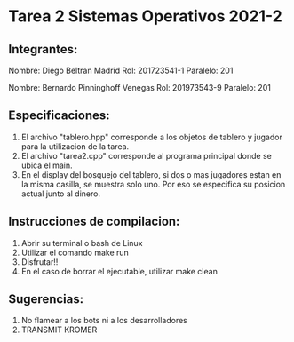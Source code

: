 # Tarea 2 Sistemas Operativos 2021-2

## Integrantes:

Nombre: Diego Beltran Madrid
Rol: 201723541-1
Paralelo: 201

Nombre: Bernardo Pinninghoff Venegas
Rol: 201973543-9
Paralelo: 201

## Especificaciones:

1. El archivo "tablero.hpp" corresponde a los objetos de tablero y jugador para la utilizacion de la tarea.
2. El archivo "tarea2.cpp" corresponde al programa principal donde se ubica el main.
3. En el display del bosquejo del tablero, si dos o mas jugadores estan en la misma casilla, se muestra solo uno. Por eso se especifica su posicion actual junto al dinero.

## Instrucciones de compilacion:

1. Abrir su terminal o bash de Linux
2. Utilizar el comando make run
3. Disfrutar!!
4. En el caso de borrar el ejecutable, utilizar make clean

## Sugerencias:

1. No flamear a los bots ni a los desarrolladores
2. TRANSMIT KROMER